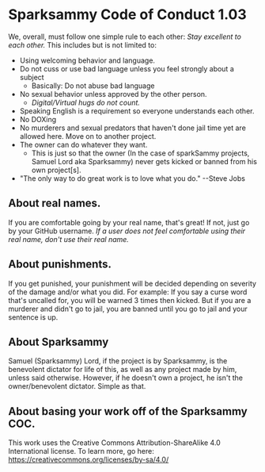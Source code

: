 # Sparksammy Code of Conduct 1.03
We, overall, must follow one simple rule to each other: *Stay excellent to each other.* This includes but is not limited to:
* Using welcoming behavior and language.
* Do not cuss or use bad language unless you feel strongly about a subject
  * Basically: Do not abuse bad language
* No sexual behavior unless approved by the other person.
  * *Digital/Virtual hugs do not count.*
* Speaking English is a requirement so everyone understands each other.
* No DOXing
* No murderers and sexual predators that haven't done jail time yet are allowed here. Move on to another project.
* The owner can do whatever they want.
  * This is just so that the owner (In the case of sparkSammy projects, Samuel Lord aka Sparksammy) never gets kicked or banned from his own project[s].
* "The only way to do great work is to love what you do." --Steve Jobs

## About real names.
If you are comfortable going by your real name, that's great! If not, just go by your GitHub username. *If a user does not feel comfortable using their real name, don't use their real name.*

## About punishments.
If you get punished, your punishment will be decided depending on severity of the damage and/or what you did. For example: If you say a curse word that's uncalled for, you will be warned 3 times then kicked. But if you are a murderer and didn't go to jail, you are banned until you go to jail and your sentence is up.

## About Sparksammy
Samuel (Sparksammy) Lord, if the project is by Sparksammy, is the benevolent dictator for life of this, as well as any project made by him, unless said otherwise. However, if he doesn't own a project, he isn't the owner/benevolent dictator. Simple as that.

## About basing your work off of the Sparksammy COC.
This work uses the Creative Commons Attribution-ShareAlike 4.0 International license. To learn more, go here: https://creativecommons.org/licenses/by-sa/4.0/
